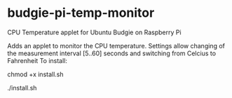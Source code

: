 # budgie-pi-temp-monitor
CPU Temperature applet for Ubuntu Budgie on Raspberry Pi

Adds an applet to monitor the CPU temperature.
Settings allow changing of the measurement interval [5..60] seconds and switching from Celcius to Fahrenheit
To install:

chmod +x install.sh

./install.sh
